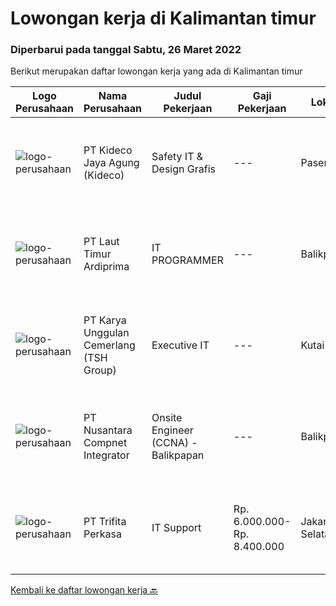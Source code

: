 
  # Lowongan kerja di Kalimantan timur

  ### Diperbarui pada tanggal Sabtu, 26 Maret 2022

  Berikut merupakan daftar lowongan kerja yang ada di Kalimantan timur

  |Logo Perusahaan | Nama Perusahaan | Judul Pekerjaan | Gaji Pekerjaan | Lokasi | Deskripsi | Tanggal diunggah | Pranala |
  | -------------- | --------------- | --------------- | --------- | --------- | -------------- | ------- | ----------- |
  |![logo-perusahaan](https://image-service-cdn.seek.com.au/c459a3197888e61ec2ebe86d307dcce37e2b470f/ee4dce1061f3f616224767ad58cb2fc751b8d2dc)|PT Kideco Jaya Agung (Kideco)|Safety IT & Design Grafis|---|Paser|Requirement:o  Candidates must have Diploma’s degree in Multimedia Engineering, Visual Communication Design (IPK Min. 3,0)o  Minimal 2 years in IT...|Kamis, 24 Maret 2022|https://www.jobstreet.co.id/id/job/safety-it-design-grafis-3831652?token=0~986961d8-c520-49b4-b42f-c45e8cfdd3e4&sectionRank=1&jobId=jobstreet-id-job-3831652|
|![logo-perusahaan](https://image-service-cdn.seek.com.au/026fb36e25dc3e5ddba0940567670034bd8737cf/ee4dce1061f3f616224767ad58cb2fc751b8d2dc)|PT Laut Timur Ardiprima|IT PROGRAMMER|---|Balikpapan|Salah satu Distributor Consumer Goods yang terbesar di Kalimantan dan berkembang pesat dengan Visi menjadi Distributor No 1. di kalimantan, membuka...|Kamis, 24 Maret 2022|https://www.jobstreet.co.id/id/job/it-programmer-3831959?token=0~986961d8-c520-49b4-b42f-c45e8cfdd3e4&sectionRank=2&jobId=jobstreet-id-job-3831959|
|![logo-perusahaan](https://image-service-cdn.seek.com.au/31bf3b7463dda7b016768aa96dbddf9149e67f52/ee4dce1061f3f616224767ad58cb2fc751b8d2dc)|PT Karya Unggulan Cemerlang (TSH Group)|Executive IT|---|Kutai Barat|Candidate must possess at least a Bachelor's Degree, Computer Science/Information Technology or equivalent. Able to do internet point to point...|Senin, 21 Maret 2022|https://www.jobstreet.co.id/id/job/executive-it-3828389?token=0~986961d8-c520-49b4-b42f-c45e8cfdd3e4&sectionRank=3&jobId=jobstreet-id-job-3828389|
|![logo-perusahaan](https://image-service-cdn.seek.com.au/faf1379cb2f8ff5c87162dc20c60c0d2f63dba1c/ee4dce1061f3f616224767ad58cb2fc751b8d2dc)|PT Nusantara Compnet Integrator|Onsite Engineer (CCNA) - Balikpapan|---|Balikpapan|Job Descriptions : Analyze customer needs Provide solutions and give recommendations to the customer according to their needs Preventive and...|Rabu, 23 Maret 2022|https://www.jobstreet.co.id/id/job/onsite-engineer-ccna-balikpapan-3813070?token=0~986961d8-c520-49b4-b42f-c45e8cfdd3e4&sectionRank=4&jobId=jobstreet-id-job-3813070|
|![logo-perusahaan](https://image-service-cdn.seek.com.au/1a66e14d6c9695bb334ef70edf4706ac9e497ae9/ee4dce1061f3f616224767ad58cb2fc751b8d2dc)|PT Trifita Perkasa|IT Support|Rp. 6.000.000-Rp. 8.400.000|Jakarta Selatan|Tanggung Jawab:·        Melakukan pekerjaan IT Support baik hardware, software, network, internet, email, website dan ERP/ SAP baik untuk instalasi,...|Senin, 14 Maret 2022|https://www.jobstreet.co.id/id/job/it-support-3818886?token=0~986961d8-c520-49b4-b42f-c45e8cfdd3e4&sectionRank=5&jobId=jobstreet-id-job-3818886|


  [Kembali ke daftar lowongan kerja 🔙](../README.md#daftar-lowongan-kerja)
  